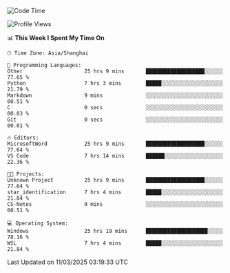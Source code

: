 <!--START_SECTION:waka-->
![Code Time](http://img.shields.io/badge/Code%20Time-2%2C376%20hrs%2014%20mins-blue)

![Profile Views](http://img.shields.io/badge/Profile%20Views-0-blue)

📊 **This Week I Spent My Time On** 

```text
🕑︎ Time Zone: Asia/Shanghai

💬 Programming Languages: 
Other                    25 hrs 9 mins       ███████████████████░░░░░░   77.65 % 
Python                   7 hrs 3 mins        █████░░░░░░░░░░░░░░░░░░░░   21.79 % 
Markdown                 9 mins              ░░░░░░░░░░░░░░░░░░░░░░░░░   00.51 % 
C                        0 secs              ░░░░░░░░░░░░░░░░░░░░░░░░░   00.03 % 
Git                      0 secs              ░░░░░░░░░░░░░░░░░░░░░░░░░   00.01 % 

🔥 Editors: 
MicrosoftWord            25 hrs 9 mins       ███████████████████░░░░░░   77.64 % 
VS Code                  7 hrs 14 mins       ██████░░░░░░░░░░░░░░░░░░░   22.36 % 

🐱‍💻 Projects: 
Unknown Project          25 hrs 9 mins       ███████████████████░░░░░░   77.64 % 
star_identification      7 hrs 4 mins        █████░░░░░░░░░░░░░░░░░░░░   21.84 % 
CS-Notes                 9 mins              ░░░░░░░░░░░░░░░░░░░░░░░░░   00.51 % 

💻 Operating System: 
Windows                  25 hrs 19 mins      ████████████████████░░░░░   78.16 % 
WSL                      7 hrs 4 mins        █████░░░░░░░░░░░░░░░░░░░░   21.84 % 
```


 Last Updated on 11/03/2025 03:19:33 UTC
<!--END_SECTION:waka-->